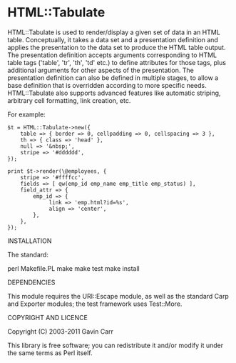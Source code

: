 HTML::Tabulate
==============

HTML::Tabulate is used to render/display a given set of data in an HTML
table. Conceptually, it takes a data set and a presentation definition and
applies the presentation to the data set to produce the HTML table output.
The presentation definition accepts arguments corresponding to HTML table
tags ('table', 'tr', 'th', 'td' etc.) to define attributes for those tags,
plus additional arguments for other aspects of the presentation. The 
presentation definition can also be defined in multiple stages, to allow
a base definition that is overridden according to more specific needs.
HTML::Tabulate also supports advanced features like automatic striping,
arbitrary cell formatting, link creation, etc.

For example:

    $t = HTML::Tabulate->new({ 
        table => { border => 0, cellpadding => 0, cellspacing => 3 },
        th => { class => 'head' },
        null => '&nbsp;',
        stripe => '#dddddd',
    });

    print $t->render(\@employees, {
        stripe => '#ffffcc',
        fields => [ qw(emp_id emp_name emp_title emp_status) ],
        field_attr => {
            emp_id => {
                 link => 'emp.html?id=%s',
                 align => 'center',
            },
        },
    });


INSTALLATION

The standard:

   perl Makefile.PL
   make
   make test
   make install


DEPENDENCIES

This module requires the URI::Escape module, as well as the standard Carp 
and Exporter modules; the test framework uses Test::More.


COPYRIGHT AND LICENCE

Copyright (C) 2003-2011 Gavin Carr

This library is free software; you can redistribute it and/or modify
it under the same terms as Perl itself. 

